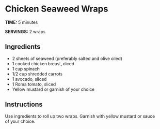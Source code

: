 # Chicken Seaweed Wraps

**TIME:** 5 minutes

**SERVINGS:** 2 wraps

## Ingredients

* 2 sheets of seaweed (preferably salted and olive oiled)
* 1 cooked chicken breast, diced
* 1 cup spinach
* 1/2 cup shredded carrots
* 1 avocado, sliced
* 1 Roma tomato, sliced
* Yellow mustard or garnish of your choice

## Instructions

Use ingredients to roll up two wraps. Garnish with yellow mustard or sauce of your choice.
